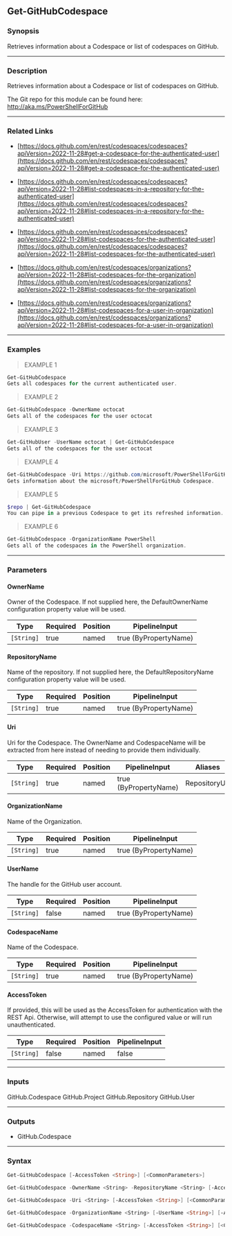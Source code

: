 Get-GitHubCodespace
-------------------

### Synopsis
Retrieves information about a Codespace or list of codespaces on GitHub.

---

### Description

Retrieves information about a Codespace or list of codespaces on GitHub.

The Git repo for this module can be found here: http://aka.ms/PowerShellForGitHub

---

### Related Links
* [https://docs.github.com/en/rest/codespaces/codespaces?apiVersion=2022-11-28#get-a-codespace-for-the-authenticated-user](https://docs.github.com/en/rest/codespaces/codespaces?apiVersion=2022-11-28#get-a-codespace-for-the-authenticated-user)

* [https://docs.github.com/en/rest/codespaces/codespaces?apiVersion=2022-11-28#list-codespaces-in-a-repository-for-the-authenticated-user](https://docs.github.com/en/rest/codespaces/codespaces?apiVersion=2022-11-28#list-codespaces-in-a-repository-for-the-authenticated-user)

* [https://docs.github.com/en/rest/codespaces/codespaces?apiVersion=2022-11-28#list-codespaces-for-the-authenticated-user](https://docs.github.com/en/rest/codespaces/codespaces?apiVersion=2022-11-28#list-codespaces-for-the-authenticated-user)

* [https://docs.github.com/en/rest/codespaces/organizations?apiVersion=2022-11-28#list-codespaces-for-the-organization](https://docs.github.com/en/rest/codespaces/organizations?apiVersion=2022-11-28#list-codespaces-for-the-organization)

* [https://docs.github.com/en/rest/codespaces/organizations?apiVersion=2022-11-28#list-codespaces-for-a-user-in-organization](https://docs.github.com/en/rest/codespaces/organizations?apiVersion=2022-11-28#list-codespaces-for-a-user-in-organization)

---

### Examples
> EXAMPLE 1

```PowerShell
Get-GitHubCodespace
Gets all codespaces for the current authenticated user.
```
> EXAMPLE 2

```PowerShell
Get-GitHubCodespace -OwnerName octocat
Gets all of the codespaces for the user octocat
```
> EXAMPLE 3

```PowerShell
Get-GitHubUser -UserName octocat | Get-GitHubCodespace
Gets all of the codespaces for the user octocat
```
> EXAMPLE 4

```PowerShell
Get-GitHubCodespace -Uri https://github.com/microsoft/PowerShellForGitHub
Gets information about the microsoft/PowerShellForGitHub Codespace.
```
> EXAMPLE 5

```PowerShell
$repo | Get-GitHubCodespace
You can pipe in a previous Codespace to get its refreshed information.
```
> EXAMPLE 6

```PowerShell
Get-GitHubCodespace -OrganizationName PowerShell
Gets all of the codespaces in the PowerShell organization.
```

---

### Parameters
#### **OwnerName**
Owner of the Codespace.
If not supplied here, the DefaultOwnerName configuration property value will be used.

|Type      |Required|Position|PipelineInput        |
|----------|--------|--------|---------------------|
|`[String]`|true    |named   |true (ByPropertyName)|

#### **RepositoryName**
Name of the repository.
If not supplied here, the DefaultRepositoryName configuration property value will be used.

|Type      |Required|Position|PipelineInput        |
|----------|--------|--------|---------------------|
|`[String]`|true    |named   |true (ByPropertyName)|

#### **Uri**
Uri for the Codespace.
The OwnerName and CodespaceName will be extracted from here instead of needing to provide
them individually.

|Type      |Required|Position|PipelineInput        |Aliases      |
|----------|--------|--------|---------------------|-------------|
|`[String]`|true    |named   |true (ByPropertyName)|RepositoryUrl|

#### **OrganizationName**
Name of the Organization.

|Type      |Required|Position|PipelineInput        |
|----------|--------|--------|---------------------|
|`[String]`|true    |named   |true (ByPropertyName)|

#### **UserName**
The handle for the GitHub user account.

|Type      |Required|Position|PipelineInput        |
|----------|--------|--------|---------------------|
|`[String]`|false   |named   |true (ByPropertyName)|

#### **CodespaceName**
Name of the Codespace.

|Type      |Required|Position|PipelineInput        |
|----------|--------|--------|---------------------|
|`[String]`|true    |named   |true (ByPropertyName)|

#### **AccessToken**
If provided, this will be used as the AccessToken for authentication with the
REST Api.  Otherwise, will attempt to use the configured value or will run unauthenticated.

|Type      |Required|Position|PipelineInput|
|----------|--------|--------|-------------|
|`[String]`|false   |named   |false        |

---

### Inputs
GitHub.Codespace
GitHub.Project
GitHub.Repository
GitHub.User

---

### Outputs
* GitHub.Codespace

---

### Syntax
```PowerShell
Get-GitHubCodespace [-AccessToken <String>] [<CommonParameters>]
```
```PowerShell
Get-GitHubCodespace -OwnerName <String> -RepositoryName <String> [-AccessToken <String>] [<CommonParameters>]
```
```PowerShell
Get-GitHubCodespace -Uri <String> [-AccessToken <String>] [<CommonParameters>]
```
```PowerShell
Get-GitHubCodespace -OrganizationName <String> [-UserName <String>] [-AccessToken <String>] [<CommonParameters>]
```
```PowerShell
Get-GitHubCodespace -CodespaceName <String> [-AccessToken <String>] [<CommonParameters>]
```
